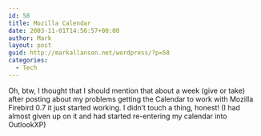 ```yaml
---
id: 58
title: Mozilla Calendar
date: 2003-11-01T14:56:57+00:00
author: Mark
layout: post
guid: http://markallanson.net/wordpress/?p=58
categories:
  - Tech
---
```

Oh, btw, I thought that I should mention that about a week (give or take) after posting about my problems getting the Calendar to work with Mozilla Firebird 0.7 it just started working. I didn&#8217;t touch a thing, honest! (I had almost given up on it and had started re-entering my calendar into OutlookXP)